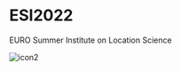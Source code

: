 # ESI2022
EURO Summer Institute on Location Science

![icon2](https://user-images.githubusercontent.com/71600183/175528379-e712d79e-51ba-44b6-b88f-2bef953136b5.jpeg)
